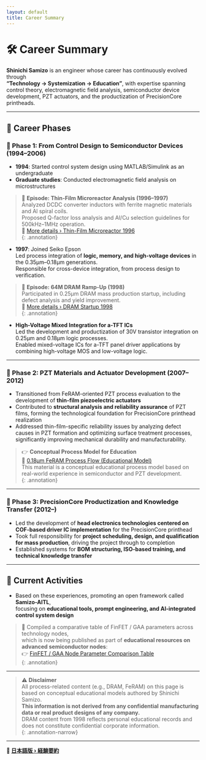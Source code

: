 ```yaml
---
layout: default 
title: Career Summary
---
```


# 🛠️ Career Summary

**Shinichi Samizo** is an engineer whose career has continuously evolved through  
**“Technology → Systemization → Education”**, with expertise spanning control theory, electromagnetic field analysis, semiconductor device development, PZT actuators, and the productization of PrecisionCore printheads.

---

## 📘 Career Phases

### 🔹 Phase 1: From Control Design to Semiconductor Devices (1994–2006)

- **1994**: Started control system design using MATLAB/Simulink as an undergraduate  
- **Graduate studies**: Conducted electromagnetic field analysis on microstructures

> 🧪 **Episode: Thin-Film Microreactor Analysis (1996–1997)**  
> Analyzed DCDC converter inductors with ferrite magnetic materials and Al spiral coils.  
> Proposed Q-factor loss analysis and Al/Cu selection guidelines for 500kHz–1MHz operation.  
> 🔗 [More details › Thin-Film Microreactor 1996](https://samizo-aitl.github.io/Edusemi-Plus/archive/in1996/thinfilm_microreactor.html)  
{: .annotation}

- **1997**: Joined Seiko Epson  
  Led process integration of **logic, memory, and high-voltage devices** in the 0.35μm–0.18μm generations.  
  Responsible for cross-device integration, from process design to verification.

> 🧩 **Episode: 64M DRAM Ramp-Up (1998)**  
> Participated in 0.25μm DRAM mass production startup, including defect analysis and yield improvement.  
> 🔗 [More details › DRAM Startup 1998](https://samizo-aitl.github.io/Edusemi-Plus/archive/in1998/DRAM_Startup_64M_1998.html)  
{: .annotation}

- **High-Voltage Mixed Integration for a-TFT ICs**  
  Led the development and productization of 30V transistor integration on 0.25μm and 0.18μm logic processes.  
  Enabled mixed-voltage ICs for a-TFT panel driver applications by combining high-voltage MOS and low-voltage logic.

---

### 🔹 Phase 2: PZT Materials and Actuator Development (2007–2012)

- Transitioned from FeRAM-oriented PZT process evaluation to the development of **thin-film piezoelectric actuators**  
- Contributed to **structural analysis and reliability assurance** of PZT films, forming the technological foundation for PrecisionCore printhead realization  
- Addressed thin-film-specific reliability issues by analyzing defect causes in PZT formation and optimizing surface treatment processes,  
  significantly improving mechanical durability and manufacturability.

> 👉 **Conceptual Process Model for Education**  
> 📘 [0.18μm FeRAM Process Flow (Educational Model)](https://samizo-aitl.github.io/Edusemi-v4x/d_chapter1_memory_technologies/doc_FeRAM/0.18um_FeRAM_ProcessFlow)  
> This material is a conceptual educational process model based on real-world experience in semiconductor and PZT development.  
{: .annotation}

---

### 🔹 Phase 3: PrecisionCore Productization and Knowledge Transfer (2012–)

- Led the development of **head electronics technologies centered on COF-based driver IC implementation** for the PrecisionCore printhead  
- Took full responsibility for **project scheduling, design, and qualification for mass production**, driving the project through to completion  
- Established systems for **BOM structuring, ISO-based training, and technical knowledge transfer**

---

## 🎯 Current Activities

- Based on these experiences, promoting an open framework called **Samizo-AITL**,  
  focusing on **educational tools, prompt engineering, and AI-integrated control system design**

> 📌 Compiled a comparative table of FinFET / GAA parameters across technology nodes,  
> which is now being published as part of **educational resources on advanced semiconductor nodes**:  
> 👉 [FinFET / GAA Node Parameter Comparison Table](https://samizo-aitl.github.io/Edusemi-v4x/f_chapter1_finfet_gaa/appendixf1_05_node_params)  
{: .annotation}

---

> ⚠️ **Disclaimer**  
> All process-related content (e.g., DRAM, FeRAM) on this page is based on conceptual educational models authored by Shinichi Samizo.  
> **This information is not derived from any confidential manufacturing data or real product designs of any company.**  
> DRAM content from 1998 reflects personal educational records and does not constitute confidential corporate information.  
{: .annotation-narrow}

---

**🔗 [日本語版 › 経験要約](./career-summary.md)**
